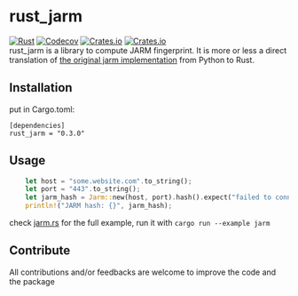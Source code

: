 # rust_jarm
[![Rust](https://github.com/Hugo-C/rustJarm/actions/workflows/rust.yml/badge.svg)](https://github.com/Hugo-C/rustJarm/actions/workflows/rust.yml) [![Codecov](https://img.shields.io/codecov/c/github/Hugo-C/rustJarm)](https://app.codecov.io/gh/Hugo-C/rustJarm) [![Crates.io](https://img.shields.io/crates/v/rust_jarm)](https://crates.io/crates/rust_jarm) [![Crates.io](https://img.shields.io/crates/d/rust_jarm)](https://crates.io/crates/rust_jarm)  
rust_jarm is a library to compute JARM fingerprint. It is more or less a direct translation of [the original jarm implementation](https://github.com/salesforce/jarm) from Python to Rust.

## Installation
put in Cargo.toml:
```
[dependencies]
rust_jarm = "0.3.0"
```

## Usage

````rust
    let host = "some.website.com".to_string();
    let port = "443".to_string();
    let jarm_hash = Jarm::new(host, port).hash().expect("failed to connect");
    println!("JARM hash: {}", jarm_hash);
````

check [jarm.rs](examples/jarm.rs) for the full example, run it with `cargo run --example jarm`

## Contribute

All contributions and/or feedbacks are welcome to improve the code and the package
